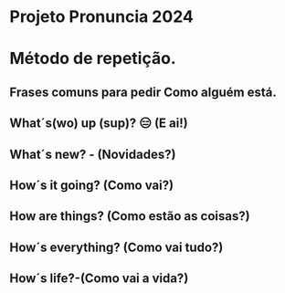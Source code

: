 # Projeto Pronuncia 2024
 
#    Método de repetição.
## Frases comuns para pedir Como alguém está.
## What´s(wo) up (sup)? 😑  (E ai!)
## What´s new? - (Novidades?)
## How´s it going? (Como vai?)
## How are things? (Como estão as coisas?) 
## How´s everything? (Como vai tudo?)
## How´s life?-(Como vai a vida?) 
